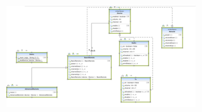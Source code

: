 ![Bridge UML](https://github.com/muarshad01/Java-Design-Patterns/blob/main/Diagrams/bridge/bridge.png)
